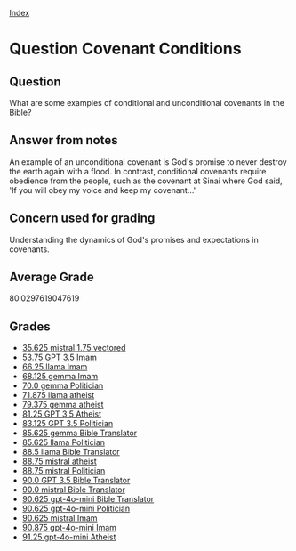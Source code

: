 
[Index](../../index.md)
# Question Covenant Conditions
## Question
What are some examples of conditional and unconditional covenants in the Bible?

## Answer from notes
An example of an unconditional covenant is God's promise to never destroy the earth again with a flood. In contrast, conditional covenants require obedience from the people, such as the covenant at Sinai where God said, 'If you will obey my voice and keep my covenant...'

## Concern used for grading
Understanding the dynamics of God's promises and expectations in covenants.

## Average Grade
80.0297619047619

## Grades
 * [35.625 mistral 1.75 vectored](../answers/mistral_1.75_vectored/Covenant_Conditions.md)
 * [53.75 GPT 3.5 Imam](../answers/GPT_3.5_Imam/Covenant_Conditions.md)
 * [66.25 llama Imam](../answers/llama_Imam/Covenant_Conditions.md)
 * [68.125 gemma Imam](../answers/gemma_Imam/Covenant_Conditions.md)
 * [70.0 gemma Politician](../answers/gemma_Politician/Covenant_Conditions.md)
 * [71.875 llama atheist](../answers/llama_atheist/Covenant_Conditions.md)
 * [79.375 gemma atheist](../answers/gemma_atheist/Covenant_Conditions.md)
 * [81.25 GPT 3.5 Atheist](../answers/GPT_3.5_Atheist/Covenant_Conditions.md)
 * [83.125 GPT 3.5 Politician](../answers/GPT_3.5_Politician/Covenant_Conditions.md)
 * [85.625 gemma Bible Translator](../answers/gemma_Bible_Translator/Covenant_Conditions.md)
 * [85.625 llama Politician](../answers/llama_Politician/Covenant_Conditions.md)
 * [88.5 llama Bible Translator](../answers/llama_Bible_Translator/Covenant_Conditions.md)
 * [88.75 mistral atheist](../answers/mistral_atheist/Covenant_Conditions.md)
 * [88.75 mistral Politician](../answers/mistral_Politician/Covenant_Conditions.md)
 * [90.0 GPT 3.5 Bible Translator](../answers/GPT_3.5_Bible_Translator/Covenant_Conditions.md)
 * [90.0 mistral Bible Translator](../answers/mistral_Bible_Translator/Covenant_Conditions.md)
 * [90.625 gpt-4o-mini Bible Translator](../answers/gpt-4o-mini_Bible_Translator/Covenant_Conditions.md)
 * [90.625 gpt-4o-mini Politician](../answers/gpt-4o-mini_Politician/Covenant_Conditions.md)
 * [90.625 mistral Imam](../answers/mistral_Imam/Covenant_Conditions.md)
 * [90.875 gpt-4o-mini Imam](../answers/gpt-4o-mini_Imam/Covenant_Conditions.md)
 * [91.25 gpt-4o-mini Atheist](../answers/gpt-4o-mini_Atheist/Covenant_Conditions.md)
